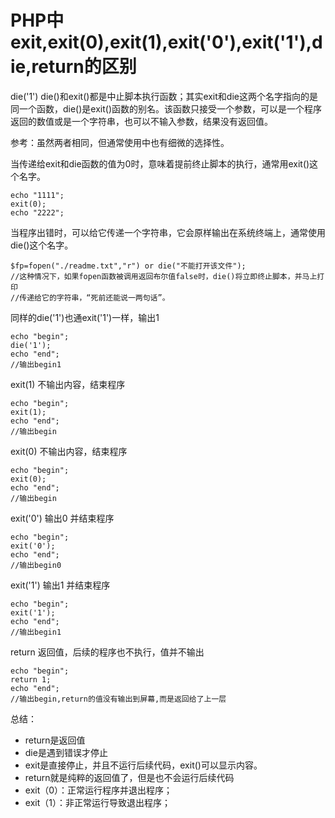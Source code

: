 PHP中exit,exit(0),exit(1),exit('0'),exit('1'),die,return的区别
==============================================================

die('1')  die()和exit()都是中止脚本执行函数；其实exit和die这两个名字指向的是同一个函数，die()是exit()函数的别名。该函数只接受一个参数，可以是一个程序返回的数值或是一个字符串，也可以不输入参数，结果没有返回值。

参考：虽然两者相同，但通常使用中也有细微的选择性。

当传递给exit和die函数的值为0时，意味着提前终止脚本的执行，通常用exit()这个名字。

    echo "1111";
    exit(0);
    echo "2222";

当程序出错时，可以给它传递一个字符串，它会原样输出在系统终端上，通常使用die()这个名字。

    $fp=fopen("./readme.txt","r") or die("不能打开该文件");
    //这种情况下，如果fopen函数被调用返回布尔值false时，die()将立即终止脚本，并马上打印
    //传递给它的字符串，“死前还能说一两句话”。

同样的die('1')也通exit('1')一样，输出1

    echo "begin";
    die('1');
    echo "end";
    //输出begin1

exit(1) 不输出内容，结束程序

    echo "begin";
    exit(1);
    echo "end";
    //输出begin

exit(0) 不输出内容，结束程序

    echo "begin";
    exit(0);
    echo "end";
    //输出begin

exit('0') 输出0 并结束程序

    echo "begin";
    exit('0');
    echo "end";
    //输出begin0

exit('1') 输出1 并结束程序

    echo "begin";
    exit('1');
    echo "end";
    //输出begin1

return 返回值，后续的程序也不执行，值并不输出

    echo "begin";
    return 1;
    echo "end";
    //输出begin,return的值没有输出到屏幕,而是返回给了上一层

总结：

* return是返回值
* die是遇到错误才停止
* exit是直接停止，并且不运行后续代码，exit()可以显示内容。
* return就是纯粹的返回值了，但是也不会运行后续代码
* exit（0）：正常运行程序并退出程序；
* exit（1）：非正常运行导致退出程序；

